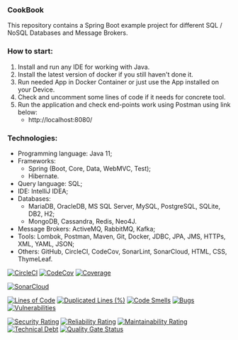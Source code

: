 ### CookBook
This repository contains a Spring Boot example project for different SQL / NoSQL Databases and Message Brokers.



### How to start:
1. Install and run any IDE for working with Java.
2. Install the latest version of docker if you still haven't done it.
3. Run needed App in Docker Container or just use the App installed on your Device.
4. Check and uncomment some lines of code if it needs for concrete tool.
5. Run the application and check end-points work using Postman using link below:
   - http://localhost:8080/



### Technologies:
- Programming language: Java 11;
- Frameworks:
  - Spring (Boot, Core, Data, WebMVC, Test);
  - Hibernate.
- Query language: SQL;
- IDE: IntelliJ IDEA;
- Databases:
  - MariaDB, OracleDB, MS SQL Server, MySQL, PostgreSQL, SQLite, DB2, H2;
  - MongoDB, Cassandra, Redis, Neo4J.
- Message Brokers: ActiveMQ, RabbitMQ, Kafka;
- Tools: Lombok, Postman, Maven, Git, Docker, JDBC, JPA, JMS, HTTPs, XML, YAML, JSON;
- Others: GitHub, CircleCI, CodeCov, SonarLint, SonarCloud, HTML, CSS, ThymeLeaf.

[![CircleCI](https://circleci.com/gh/Crazy-pro/cookbook.svg?style=svg)](https://app.circleci.com/gh/Crazy-pro/cookbook)
[![CodeCov](https://codecov.io/gh/Crazy-pro/cookbook/branch/master/graph/badge.svg)](https://codecov.io/gh/Crazy-pro/cookbook)
[![Coverage](https://sonarcloud.io/api/project_badges/measure?project=Crazy-pro_cookbook&metric=coverage)](https://sonarcloud.io/summary/new_code?id=Crazy-pro_cookbook)

[![SonarCloud](https://sonarcloud.io/images/project_badges/sonarcloud-black.svg)](https://sonarcloud.io/summary/new_code?id=Crazy-pro_cookbook)

[![Lines of Code](https://sonarcloud.io/api/project_badges/measure?project=Crazy-pro_cookbook&metric=ncloc)](https://sonarcloud.io/summary/new_code?id=Crazy-pro_cookbook)
[![Duplicated Lines (%)](https://sonarcloud.io/api/project_badges/measure?project=Crazy-pro_cookbook&metric=duplicated_lines_density)](https://sonarcloud.io/summary/new_code?id=Crazy-pro_cookbook)
[![Code Smells](https://sonarcloud.io/api/project_badges/measure?project=Crazy-pro_cookbook&metric=code_smells)](https://sonarcloud.io/summary/new_code?id=Crazy-pro_cookbook)
[![Bugs](https://sonarcloud.io/api/project_badges/measure?project=Crazy-pro_cookbook&metric=bugs)](https://sonarcloud.io/summary/new_code?id=Crazy-pro_cookbook)
[![Vulnerabilities](https://sonarcloud.io/api/project_badges/measure?project=Crazy-pro_cookbook&metric=vulnerabilities)](https://sonarcloud.io/summary/new_code?id=Crazy-pro_cookbook)

[![Security Rating](https://sonarcloud.io/api/project_badges/measure?project=Crazy-pro_cookbook&metric=security_rating)](https://sonarcloud.io/summary/new_code?id=Crazy-pro_cookbook)
[![Reliability Rating](https://sonarcloud.io/api/project_badges/measure?project=Crazy-pro_cookbook&metric=reliability_rating)](https://sonarcloud.io/summary/new_code?id=Crazy-pro_cookbook)
[![Maintainability Rating](https://sonarcloud.io/api/project_badges/measure?project=Crazy-pro_cookbook&metric=sqale_rating)](https://sonarcloud.io/summary/new_code?id=Crazy-pro_cookbook)
[![Technical Debt](https://sonarcloud.io/api/project_badges/measure?project=Crazy-pro_cookbook&metric=sqale_index)](https://sonarcloud.io/summary/new_code?id=Crazy-pro_cookbook)
[![Quality Gate Status](https://sonarcloud.io/api/project_badges/measure?project=Crazy-pro_cookbook&metric=alert_status)](https://sonarcloud.io/summary/new_code?id=Crazy-pro_cookbook)
